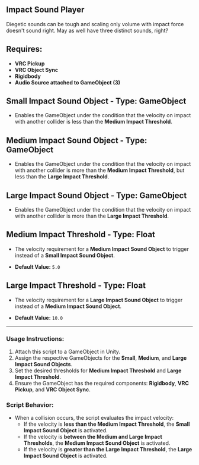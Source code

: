 ## Impact Sound Player

Diegetic sounds can be tough and scaling only volume with impact force doesn't sound right. May as well have three distinct sounds, right?

## Requires:
- **VRC Pickup**
- **VRC Object Sync**
- **Rigidbody**
- **Audio Source attached to GameObject (3)**

## Small Impact Sound Object - Type: GameObject
- Enables the GameObject under the condition that the velocity on impact with another collider is less than the **Medium Impact Threshold**.

## Medium Impact Sound Object - Type: GameObject
- Enables the GameObject under the condition that the velocity on impact with another collider is more than the **Medium Impact Threshold**, but less than the **Large Impact Threshold**.

## Large Impact Sound Object - Type: GameObject
- Enables the GameObject under the condition that the velocity on impact with another collider is more than the **Large Impact Threshold**.

## Medium Impact Threshold - Type: Float
- The velocity requirement for a **Medium Impact Sound Object** to trigger instead of a **Small Impact Sound Object**.
  
- **Default Value:** `5.0`

## Large Impact Threshold - Type: Float
- The velocity requirement for a **Large Impact Sound Object** to trigger instead of a **Medium Impact Sound Object**.
  
- **Default Value:** `10.0`

---

### Usage Instructions:
1. Attach this script to a GameObject in Unity.
2. Assign the respective GameObjects for the **Small**, **Medium**, and **Large Impact Sound Objects**.
3. Set the desired thresholds for **Medium Impact Threshold** and **Large Impact Threshold**.
4. Ensure the GameObject has the required components: **Rigidbody**, **VRC Pickup**, and **VRC Object Sync**.

### Script Behavior:
- When a collision occurs, the script evaluates the impact velocity:
  - If the velocity is **less than the Medium Impact Threshold**, the **Small Impact Sound Object** is activated.
  - If the velocity is **between the Medium and Large Impact Thresholds**, the **Medium Impact Sound Object** is activated.
  - If the velocity is **greater than the Large Impact Threshold**, the **Large Impact Sound Object** is activated.

